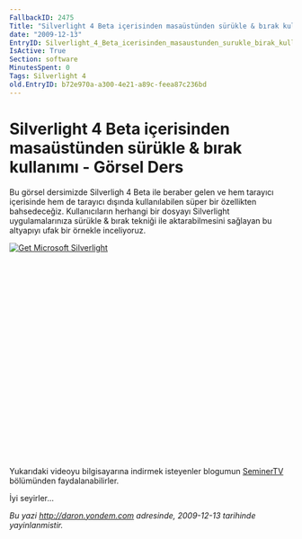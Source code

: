 ```yaml
---
FallbackID: 2475
Title: "Silverlight 4 Beta içerisinden masaüstünden sürükle & bırak kullanımı - Görsel Ders"
date: "2009-12-13"
EntryID: Silverlight_4_Beta_icerisinden_masaustunden_surukle_birak_kullanimi_Gorsel_Ders
IsActive: True
Section: software
MinutesSpent: 0
Tags: Silverlight 4
old.EntryID: b72e970a-a300-4e21-a89c-feea87c236bd
---
```

# Silverlight 4 Beta içerisinden masaüstünden sürükle & bırak kullanımı - Görsel Ders
Bu görsel dersimizde Silverligh 4 Beta ile beraber gelen ve hem tarayıcı
içerisinde hem de tarayıcı dışında kullanılabilen süper bir özellikten
bahsedeceğiz. Kullanıcıların herhangi bir dosyayı Silverlight
uygulamalarınıza sürükle & bırak tekniği ile aktarabilmesini sağlayan bu
altyapıyı ufak bir örnekle inceliyoruz.

<div style="width:512px;height:384px;">

[![Get Microsoft
Silverlight](http://go2.microsoft.com/fwlink/?LinkId=108181)](http://go2.microsoft.com/fwlink/?LinkID=124807)

</div>

Yukarıdaki videoyu bilgisayarına indirmek isteyenler blogumun
[SeminerTV](http://daron.yondem.com/tr/formatpage.aspx?path=seminertv.format.html#GorselDersler)
bölümünden faydalanabilirler.

İyi seyirler...



*Bu yazi http://daron.yondem.com adresinde, 2009-12-13 tarihinde yayinlanmistir.*
